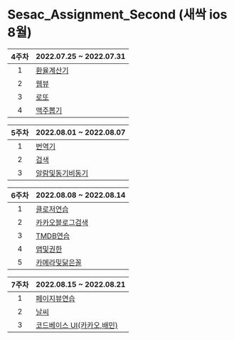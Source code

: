 # Sesac_Assignment_Second (새싹 ios 8월)




4주차| 2022.07.25 ~ 2022.07.31 |
:---: |--- 
1| [환율계산기](https://github.com/WooseokJ/Sesac_Assignment_Second/blob/main/문법2.playground/Pages/환율계산기.xcplaygroundpage/Contents.swift) |  |
2| [웹뷰](https://github.com/WooseokJ/Sesac_Assignment_Second/tree/main/NetworkBasic/NetworkBasic/basic/web) |  |
3| [로또](https://github.com/WooseokJ/Sesac_Assignment_Second/tree/main/NetworkBasic/NetworkBasic/basic/lotto) |  |
4| [맥주뽑기](https://github.com/WooseokJ/Sesac_Assignment_Second/tree/main/NetworkBasic/NetworkBasic/basic/Beer) |  |

5주차| 2022.08.01 ~ 2022.08.07 |
:---: |--- 
1| [번역기](https://github.com/WooseokJ/Sesac_Assignment_Second/tree/main/NetworkBasic/NetworkBasic/basic/translate) |  |
2| [검색](https://github.com/WooseokJ/Sesac_Assignment_Second/tree/main/NetworkBasic/NetworkBasic/basic/Search) |  |
3| [알람및동기비동기](https://github.com/WooseokJ/Sesac_Assignment_Second/tree/main/NetworkBasic/NetworkBasic/basic/Location) |  |

6주차| 2022.08.08 ~ 2022.08.14 |
:---: |--- 
1| [클로저연습](https://github.com/WooseokJ/Sesac_Assignment_Second/tree/main/week6/week6/View/CloserPractive) |  |
2| [카카오블로그검색](https://github.com/WooseokJ/Sesac_Assignment_Second/tree/main/week6/week6/View/blog) |  |
3| [TMDB연습](https://github.com/WooseokJ/Sesac_Assignment_Second/tree/main/week6/week6/View/TMDBMovie) |  |
4| [맵및권한](https://github.com/WooseokJ/Sesac_Assignment_Second/tree/main/week6/week6/View/Map) |  |
5| [카메라및닮은꼴](https://github.com/WooseokJ/Sesac_Assignment_Second/tree/main/week6/week6/View/Camera) |  |

7주차| 2022.08.15 ~ 2022.08.21 |
:---: |--- 
1| [페이지뷰연습](https://github.com/WooseokJ/Sesac_Assignment_Second/tree/main/SeSacWeek7Diary/SeSacWeek7Diary/ViewController/pageView) |  |
2| [날씨](https://github.com/WooseokJ/Sesac_Assignment_Second/tree/main/OPenWeatherMap/OPenWeatherMap) |  |
3| [코드베이스 UI(카카오,배민)](https://github.com/WooseokJ/Sesac_Assignment_Second/tree/main/SeSacWeek7Diary/SeSacWeek7Diary/Assignment) |  |
